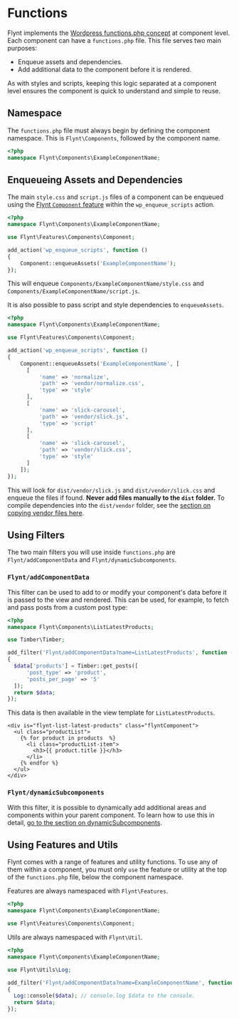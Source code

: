 # Functions

Flynt implements the [Wordpress functions.php concept](https://codex.wordpress.org/Functions_File_Explained) at component level. Each component can have a `functions.php` file. This file serves two main purposes:

- Enqueue assets and dependencies.
- Add additional data to the component before it is rendered.

As with styles and scripts, keeping this logic separated at a component level ensures the component is quick to understand and simple to reuse.

## Namespace

The `functions.php` file must always begin by defining the component namespace. This is `Flynt\Components`, followed by the component name.

```php
<?php
namespace Flynt\Components\ExampleComponentName;
```

## Enqueueing Assets and Dependencies
The main `style.css` and `script.js` files of a component can be enqueued using the [Flynt `Component` feature](https://github.com/bleech/wp-starter-theme/tree/master/Features/Components) within the `wp_enqueue_scripts` action.

```php
<?php
namespace Flynt\Components\ExampleComponentName;

use Flynt\Features\Components\Component;

add_action('wp_enqueue_scripts', function ()
{
    Component::enqueueAssets('ExampleComponentName');
});
```

This will enqueue `Components/ExampleComponentName/style.css` and `Components/ExampleComponentName/script.js`.

It is also possible to pass script and style dependencies to `enqueueAssets`.

```php
<?php
namespace Flynt\Components\ExampleComponentName;

use Flynt\Features\Components\Component;

add_action('wp_enqueue_scripts', function ()
{
    Component::enqueueAssets('ExampleComponentName', [
      [
          'name' => 'normalize',
          'path' => 'vendor/normalize.css',
          'type' => 'style'
      ],
      [
          'name' => 'slick-carousel',
          'path' => 'vendor/slick.js',
          'type' => 'script'
      ],
      [
          'name' => 'slick-carousel',
          'path' => 'vendor/slick.css',
          'type' => 'style'
      ]
    ]);
});
```

This will look for `dist/vendor/slick.js` and `dist/vendor/slick.css` and enqueue the files if found. **Never add files manually to the `dist` folder.** To compile dependencies into the `dist/vendor` folder, see the [section on copying vendor files here](/scripts.md#dependencies).

## Using Filters
The two main filters you will use inside `functions.php` are `Flynt/addComponentData` and `Flynt/dynamicSubcomponents`.

### `Flynt/addComponentData`
This filter can be used to add to or modify your component's data before it is passed to the view and rendered. This can be used, for example, to fetch and pass posts from a custom post type:

```php
<?php
namespace Flynt\Components\ListLatestProducts;

use Timber\Timber;

add_filter('Flynt/addComponentData?name=ListLatestProducts', function ($data)
{
  $data['products'] = Timber::get_posts([
      'post_type' => 'product',
      'posts_per_page' => '5'
  ]);
  return $data;
});
```

This data is then available in the view template for `ListLatestProducts`.

```twig
<div is="flynt-list-latest-products" class="flyntComponent">
  <ul class="productList">
    {% for product in products  %}
      <li class="productList-item">
        <h3>{{ product.title }}</h3>
      </li>
    {% endfor %}
  </ul>
</div>
```

### `Flynt/dynamicSubcomponents`
With this filter, it is possible to dynamically add additional areas and components within your parent component. To learn how to use this in detail, [go to the section on dynamicSubcomponents](/dynamic-subcomponents.md).

## Using Features and Utils

Flynt comes with a range of features and utility functions. To use any of them within a component, you must only `use` the feature or utility at the top of the `functions.php` file, below the component namespace.

Features are always namespaced with `Flynt\Features`.

```php
<?php
namespace Flynt\Components\ExampleComponentName;

use Flynt\Features\Components\Component;
```

Utils are always namespaced with `Flynt\Util`.

```php
<?php
namespace Flynt\Components\ExampleComponentName;

use Flynt\Utils\Log;

add_filter('Flynt/addComponentData?name=ExampleComponentName', function ($data)
{
  Log::console($data); // console.log $data to the console.
  return $data;
});
```
